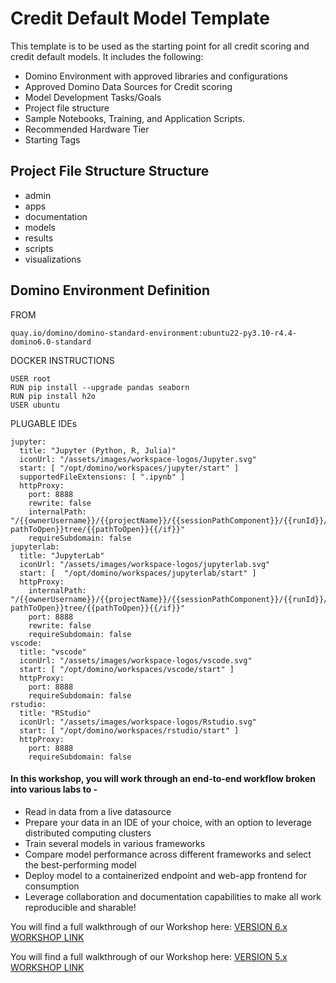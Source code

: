 # Credit Default Model Template
This template is to be used as the starting point for all credit scoring and credit default models.  It includes the following:
- Domino Environment with approved libraries and configurations
- Approved Domino Data Sources for Credit scoring
- Model Development Tasks/Goals
- Project file structure
- Sample Notebooks, Training, and Application Scripts.
- Recommended Hardware Tier
- Starting Tags

## Project File Structure Structure
- admin
- apps
- documentation
- models
- results
- scripts
- visualizations

## Domino Environment Definition
FROM
```
quay.io/domino/domino-standard-environment:ubuntu22-py3.10-r4.4-domino6.0-standard
```
DOCKER INSTRUCTIONS
```
USER root
RUN pip install --upgrade pandas seaborn
RUN pip install h2o
USER ubuntu
```
PLUGABLE IDEs
```
jupyter:
  title: "Jupyter (Python, R, Julia)"
  iconUrl: "/assets/images/workspace-logos/Jupyter.svg"
  start: [ "/opt/domino/workspaces/jupyter/start" ]
  supportedFileExtensions: [ ".ipynb" ]
  httpProxy:
    port: 8888
    rewrite: false
    internalPath: "/{{ownerUsername}}/{{projectName}}/{{sessionPathComponent}}/{{runId}}/{{#if pathToOpen}}tree/{{pathToOpen}}{{/if}}"
    requireSubdomain: false
jupyterlab:
  title: "JupyterLab"
  iconUrl: "/assets/images/workspace-logos/jupyterlab.svg"
  start: [  "/opt/domino/workspaces/jupyterlab/start" ]
  httpProxy:
    internalPath: "/{{ownerUsername}}/{{projectName}}/{{sessionPathComponent}}/{{runId}}/{{#if pathToOpen}}tree/{{pathToOpen}}{{/if}}"
    port: 8888
    rewrite: false
    requireSubdomain: false
vscode:
  title: "vscode"
  iconUrl: "/assets/images/workspace-logos/vscode.svg"
  start: [ "/opt/domino/workspaces/vscode/start" ]
  httpProxy:
    port: 8888
    requireSubdomain: false
rstudio:
  title: "RStudio"
  iconUrl: "/assets/images/workspace-logos/Rstudio.svg"
  start: [ "/opt/domino/workspaces/rstudio/start" ]
  httpProxy:
    port: 8888
    requireSubdomain: false
```







#### In this workshop, you will work through an end-to-end workflow broken into various labs to -

* Read in data from a live datasource
* Prepare your data in an IDE of your choice, with an option to leverage distributed computing clusters
* Train several models in various frameworks
* Compare model performance across different frameworks and select the best-performing model
* Deploy model to a containerized endpoint and web-app frontend for consumption
* Leverage collaboration and documentation capabilities to make all work reproducible and sharable!  
  
You will find a full walkthrough of our Workshop here: [VERSION 6.x WORKSHOP LINK](https://docs.google.com/document/u/4/d/11eA3ney10KzX7GF9G7f5n72f4p7k7CHSpLxoUfbAGE8/pub)

You will find a full walkthrough of our Workshop here: [VERSION 5.x WORKSHOP LINK](https://docs.google.com/document/d/e/2PACX-1vS9LKbBYYOrsDmshmKvEIUkDMYVMAivoodg1CTEgjZRPW_IJFV2Un4l5uaE2jI1BsbN3-tQ8IMSkGoL/pub)

